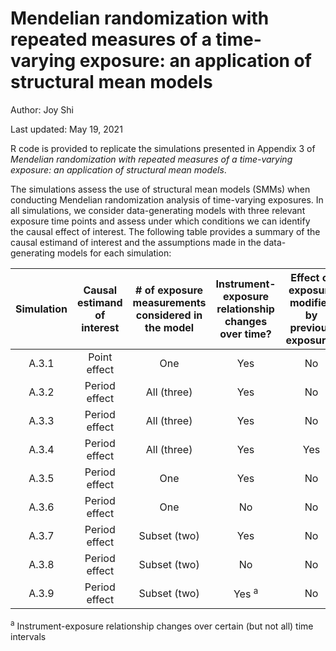 # Mendelian randomization with repeated measures of a time-varying exposure: an application of structural mean models
Author: Joy Shi

Last updated: May 19, 2021

R code is provided to replicate the simulations presented in Appendix 3 of <i>Mendelian randomization with repeated measures of a time-varying exposure: an application of structural mean models</i>.

The simulations assess the use of structural mean models (SMMs) when conducting Mendelian randomization analysis of time-varying exposures. In all simulations, we consider data-generating models with three relevant exposure time points and assess under which conditions we can identify the causal effect of interest. The following table provides a summary of the causal estimand of interest and the assumptions made in the data-generating models for each simulation:

| Simulation | Causal estimand of interest | # of exposure measurements considered in the model | Instrument-exposure relationship changes over time? | Effect of exposure modified by previous exposure? | Presence of time-varying outcome-exposure confounding? |
| :---: | :---: | :---: | :---: | :---: | :---: |
| A.3.1 | Point effect | One | Yes | No | No | 
| A.3.2	| Period effect	| All (three)	| Yes	| No	| No |
| A.3.3	| Period effect	| All (three)	| Yes	| No	| Yes |
| A.3.4	| Period effect	| All (three)	| Yes	| Yes	| No |
| A.3.5	| Period effect	| One	| Yes	| No	| No |
| A.3.6	| Period effect	| One	| No	| No	| No |
| A.3.7	| Period effect	| Subset (two)	| Yes	| No | No |
| A.3.8	| Period effect	| Subset (two)	| No	| No | No |
| A.3.9	| Period effect	| Subset (two)	| Yes <sup>a</sup>	| No	| No |

<sup>a</sup> Instrument-exposure relationship changes over certain (but not all) time intervals

